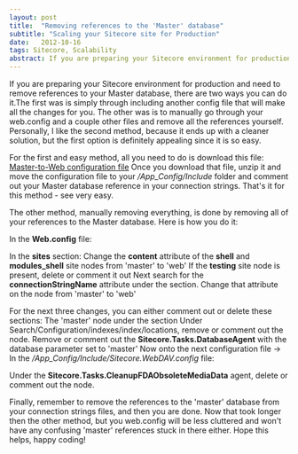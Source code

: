 ```yaml
---
layout: post
title:  "Removing references to the 'Master' database"
subtitle: "Scaling your Sitecore site for Production"
date:   2012-10-16
tags: Sitecore, Scalability
abstract: If you are preparing your Sitecore environment for production and need to remove references to your Master database, there are two ways you can do it.
---
```

If you are preparing your Sitecore environment for production and need to remove references to your Master database, there are two ways you can do it.The first was is simply through including another config file that will make all the changes for you. The other was is to manually go through your web.config and a couple other files and remove all the references yourself. Personally, I like the second method, because it ends up with a cleaner solution, but the first option is definitely appealing since it is so easy.

For the first and easy method, all you need to do is download this file: [Master-to-Web configuration file][master-to-web-config-file]
Once you download that file, unzip it and move the configuration file to your */App_Config/Include* folder and comment out your Master database reference in your connection strings. That's it for this method - see very easy.

The other method, manually removing everything, is done by removing all of your references to the Master database. Here is how you do it:

In the **Web.config** file:

In the **sites** section:
Change the **content** attribute of the **shell** and **modules_shell** site nodes from 'master' to 'web'
If the **testing** site node is present, delete or comment it out
Next search for the **connectionStringName** attribute under the section. Change that attribute on the node from 'master' to 'web' 

For the next three changes, you can either comment out or delete these sections:
The 'master' node under the section
Under Search/Configuration/indexes/index/locations, remove or comment out the node.
Remove or comment out the **Sitecore.Tasks.DatabaseAgent** with the database parameter set to 'master'
Now onto the next configuration file -> In the */App_Config/Include/Sitecore.WebDAV.config* file:

Under the **Sitecore.Tasks.CleanupFDAObsoleteMediaData** agent, delete or comment out the node. 

Finally, remember to remove the references to the 'master' database from your connection strings files, and then you are done. Now that took longer then the other method, but you web.config will be less cluttered and won't have any confusing 'master' references stuck in there either. Hope this helps, happy coding!

[master-to-web-config-file]: http://sdn.sitecore.net/upload/sitecore6/64/switchmastertoweb.zip